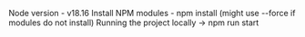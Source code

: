 Node version - v18.16
Install NPM modules - npm install (might use --force if modules do not install)
Running the project locally -> npm run start
